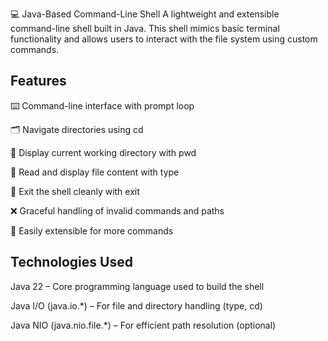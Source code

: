 💻 Java-Based Command-Line Shell
A lightweight and extensible command-line shell built in Java. This shell mimics basic terminal functionality and allows users to interact with the file system using custom commands.

## Features
⌨️ Command-line interface with prompt loop

🗂️ Navigate directories using cd

📍 Display current working directory with pwd

📄 Read and display file content with type

🚪 Exit the shell cleanly with exit

❌ Graceful handling of invalid commands and paths

🔧 Easily extensible for more commands
## Technologies Used
Java 22 – Core programming language used to build the shell

Java I/O (java.io.*) – For file and directory handling (type, cd)

Java NIO (java.nio.file.*) – For efficient path resolution (optional)
